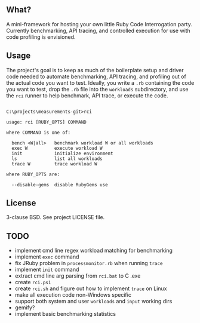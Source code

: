 ## What?

A mini-framework for hosting your own little Ruby Code Interrogation party.
Currently benchmarking, API tracing, and controlled execution for use with
code profiling is envisioned.

## Usage

The project's goal is to keep as much of the boilerplate setup and driver code
needed to automate benchmarking, API tracing, and profiling out of the actual
code you want to test. Ideally, you write a `.rb` containing the code you want
to test, drop the `.rb` file into the `workloads` subdirectory, and use the
`rci` runner to help benchmark, API trace, or execute the code.

<pre><code>
C:\projects\measurements-git>rci

usage: rci [RUBY_OPTS] COMMAND

where COMMAND is one of:

  bench &lt;W|all&gt;   benchmark workload W or all workloads
  exec W          execute workload W
  init            initialize environment
  ls              list all workloads
  trace W         trace workload W

where RUBY_OPTS are:

  --disable-gems  disable RubyGems use
</code></pre>

## License

3-clause BSD. See project LICENSE file.

## TODO

* implement cmd line regex workload matching for benchmarking
* implement `exec` command
* fix JRuby problem in `processmonitor.rb` when running `trace`
* implement `init` command
* extract cmd line arg parsing from `rci.bat` to C .exe
* create `rci.ps1`
* create `rci.sh` and figure out how to implement `trace` on Linux
* make all execution code non-Windows specific
* support both system and user `workloads` and `input` working dirs
* gemify?
* implement basic benchmarking statistics
